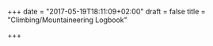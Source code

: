 +++
date = "2017-05-19T18:11:09+02:00"
draft = false
title = "Climbing/Mountaineering Logbook"

+++
